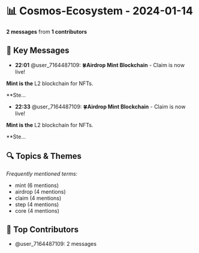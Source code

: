 # 📊 Cosmos-Ecosystem - 2024-01-14
**2 messages** from **1 contributors**

## 💬 Key Messages
- **22:01** @user_7164487109: 🍀**Airdrop Mint Blоckchain** - Claim is nоw live!

**Mint is the** L2 blockсhain for NFTs.

**Ste...
- **22:33** @user_7164487109: 🍀**Airdrop Mint Blоckchain** - Claim is nоw live!

**Mint is the** L2 blockсhain for NFTs.

**Ste...

## 🔍 Topics & Themes
*Frequently mentioned terms:*
- mint (6 mentions)
- airdrop (4 mentions)
- claim (4 mentions)
- step (4 mentions)
- core (4 mentions)

## 👥 Top Contributors
- @user_7164487109: 2 messages